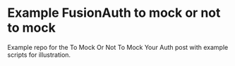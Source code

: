 # Example FusionAuth to mock or not to mock

Example repo for the To Mock Or Not To Mock Your Auth post with example scripts for illustration.